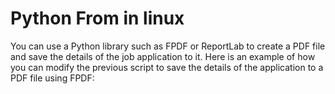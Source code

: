# Python From in linux
You can use a Python library such as FPDF or ReportLab to create a PDF file and save the details of the job application to it. Here is an example of how you can modify the previous script to save the details of the application to a PDF file using FPDF:
